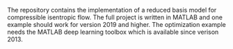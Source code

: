The repository contains the implementation of a reduced basis model for compressible isentropic flow. 
The full project is written in MATLAB and one example should work for version 2019 and higher. 
The optimization example needs the MATLAB deep learning toolbox which is available since verison 2013.
